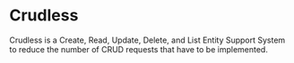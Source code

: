 # Crudless
Crudless is a Create, Read, Update, Delete, and List Entity Support System to reduce the number of CRUD requests that have to be implemented.
